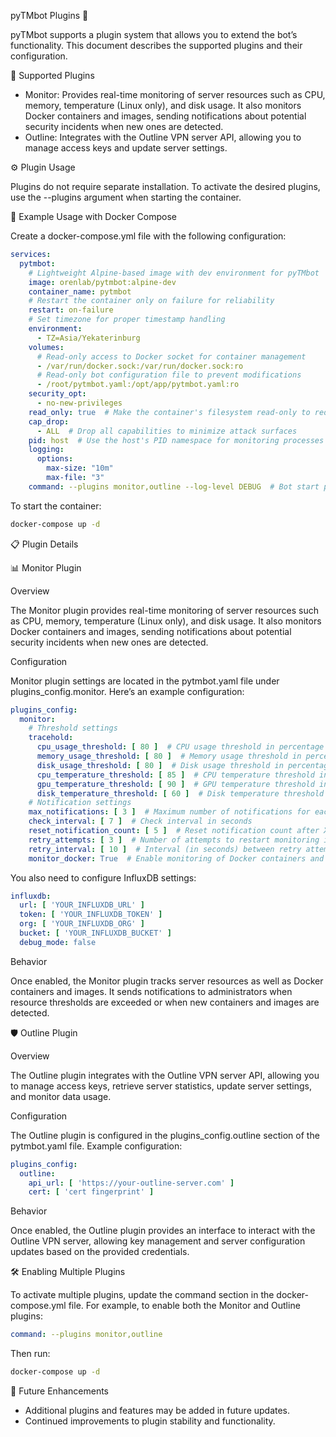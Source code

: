 pyTMbot Plugins 🌟

pyTMbot supports a plugin system that allows you to extend the bot’s functionality. This document describes the
supported plugins and their configuration.

🧩 Supported Plugins

- Monitor: Provides real-time monitoring of server resources such as CPU, memory, temperature (Linux only), and disk
  usage. It also monitors Docker containers and images, sending notifications about potential security incidents when
  new ones are detected.
- Outline: Integrates with the Outline VPN server API, allowing you to manage access keys and update server settings.

⚙️ Plugin Usage

Plugins do not require separate installation. To activate the desired plugins, use the --plugins argument when starting
the container.

🐳 Example Usage with Docker Compose

Create a docker-compose.yml file with the following configuration:

```yaml
services:
  pytmbot:
    # Lightweight Alpine-based image with dev environment for pyTMbot
    image: orenlab/pytmbot:alpine-dev
    container_name: pytmbot
    # Restart the container only on failure for reliability
    restart: on-failure
    # Set timezone for proper timestamp handling
    environment:
      - TZ=Asia/Yekaterinburg
    volumes:
      # Read-only access to Docker socket for container management
      - /var/run/docker.sock:/var/run/docker.sock:ro
      # Read-only bot configuration file to prevent modifications
      - /root/pytmbot.yaml:/opt/app/pytmbot.yaml:ro
    security_opt:
      - no-new-privileges
    read_only: true  # Make the container's filesystem read-only to reduce risks
    cap_drop:
      - ALL  # Drop all capabilities to minimize attack surfaces
    pid: host  # Use the host's PID namespace for monitoring processes (use with caution)
    logging:
      options:
        max-size: "10m"
        max-file: "3"
    command: --plugins monitor,outline --log-level DEBUG  # Bot start parameters: logging and plugins`
```

To start the container:

```bash
docker-compose up -d
```

📋 Plugin Details

📊 Monitor Plugin

Overview

The Monitor plugin provides real-time monitoring of server resources such as CPU, memory, temperature (Linux only), and
disk usage. It also monitors Docker containers and images, sending notifications about potential security incidents when
new ones are detected.

Configuration

Monitor plugin settings are located in the pytmbot.yaml file under plugins_config.monitor. Here’s an example
configuration:

```yaml
plugins_config:
  monitor:
    # Threshold settings
    tracehold:
      cpu_usage_threshold: [ 80 ]  # CPU usage threshold in percentage
      memory_usage_threshold: [ 80 ]  # Memory usage threshold in percentage
      disk_usage_threshold: [ 80 ]  # Disk usage threshold in percentage
      cpu_temperature_threshold: [ 85 ]  # CPU temperature threshold in Celsius
      gpu_temperature_threshold: [ 90 ]  # GPU temperature threshold in Celsius
      disk_temperature_threshold: [ 60 ]  # Disk temperature threshold in Celsius
    # Notification settings
    max_notifications: [ 3 ]  # Maximum number of notifications for each type of overload
    check_interval: [ 7 ]  # Check interval in seconds
    reset_notification_count: [ 5 ]  # Reset notification count after X minutes
    retry_attempts: [ 3 ]  # Number of attempts to restart monitoring in case of failure
    retry_interval: [ 10 ]  # Interval (in seconds) between retry attempts
    monitor_docker: True  # Enable monitoring of Docker containers and images
```

You also need to configure InfluxDB settings:

```yaml
influxdb:
  url: [ 'YOUR_INFLUXDB_URL' ]
  token: [ 'YOUR_INFLUXDB_TOKEN' ]
  org: [ 'YOUR_INFLUXDB_ORG' ]
  bucket: [ 'YOUR_INFLUXDB_BUCKET' ]
  debug_mode: false
```

Behavior

Once enabled, the Monitor plugin tracks server resources as well as Docker containers and images. It sends notifications
to administrators when resource thresholds are exceeded or when new containers and images are detected.

🛡️ Outline Plugin

Overview

The Outline plugin integrates with the Outline VPN server API, allowing you to manage access keys, retrieve server
statistics, update server settings, and monitor data usage.

Configuration

The Outline plugin is configured in the plugins_config.outline section of the pytmbot.yaml file. Example configuration:

```yaml
plugins_config:
  outline:
    api_url: [ 'https://your-outline-server.com' ]
    cert: [ 'cert fingerprint' ]
```

Behavior

Once enabled, the Outline plugin provides an interface to interact with the Outline VPN server, allowing key management
and server configuration updates based on the provided credentials.

🛠️ Enabling Multiple Plugins

To activate multiple plugins, update the command section in the docker-compose.yml file. For example, to enable both the
Monitor and Outline plugins:

```yaml
command: --plugins monitor,outline
```

Then run:

```bash
docker-compose up -d
```

🚀 Future Enhancements

- Additional plugins and features may be added in future updates.
- Continued improvements to plugin stability and functionality.